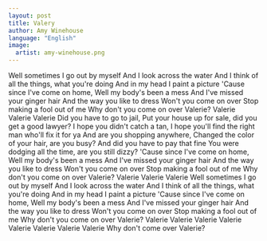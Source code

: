 ```yaml
---
layout: post
title: Valery
author: Amy Winehouse
language: "English"
image:
  artist: amy-winehouse.png
---
```

Well sometimes I go out by myself
And I look across the water
And I think of all the things, what you're doing
And in my head I paint a picture
'Cause since I've come on home,
Well my body's been a mess
And I've missed your ginger hair
And the way you like to dress
Won't you come on over
Stop making a fool out of me
Why don't you come on over Valerie?
Valerie
Valerie
Valerie
Did you have to go to jail,
Put your house up for sale, did you get a good lawyer?
I hope you didn't catch a tan,
I hope you'll find the right man who'll fix it for ya
And are you shopping anywhere,
Changed the color of your hair, are you busy?
And did you have to pay that fine
You were dodging all the time, are you still dizzy?
'Cause since I've come on home,
Well my body's been a mess
And I've missed your ginger hair
And the way you like to dress
Won't you come on over
Stop making a fool out of me
Why don't you come on over Valerie?
Valerie
Valerie
Valerie
Well sometimes I go out by myself
And I look across the water
And I think of all the things, what you're doing
And in my head I paint a picture
'Cause since I've come on home,
Well my body's been a mess
And I've missed your ginger hair
And the way you like to dress
Won't you come on over
Stop making a fool out of me
Why don't you come on over Valerie?
Valerie
Valerie
Valerie
Valerie
Valerie
Valerie
Valerie
Valerie
Why don't come over Valerie?
